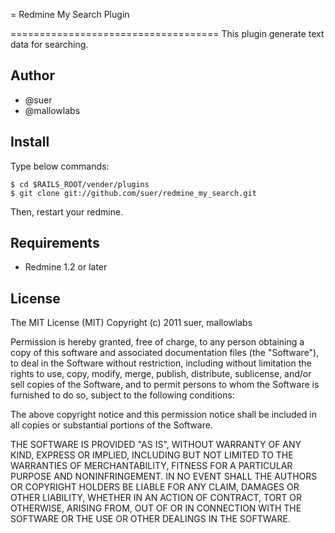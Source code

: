 = Redmine My Search Plugin

====================================
This plugin generate text data for searching.

Author
------------------------------
* @suer
* @mallowlabs

Install
------------------------------
Type below commands:

    $ cd $RAILS_ROOT/vender/plugins
    $ git clone git://github.com/suer/redmine_my_search.git

Then, restart your redmine.

Requirements
------------------------------
* Redmine 1.2 or later

License
------------------------------
The MIT License (MIT)
Copyright (c) 2011 suer, mallowlabs

Permission is hereby granted, free of charge, to any person obtaining a copy of this software and associated documentation files (the "Software"), to deal in the Software without restriction, including without limitation the rights to use, copy, modify, merge, publish, distribute, sublicense, and/or sell copies of the Software, and to permit persons to whom the Software is furnished to do so, subject to the following conditions:

The above copyright notice and this permission notice shall be included in all copies or substantial portions of the Software.

THE SOFTWARE IS PROVIDED "AS IS", WITHOUT WARRANTY OF ANY KIND, EXPRESS OR IMPLIED, INCLUDING BUT NOT LIMITED TO THE WARRANTIES OF MERCHANTABILITY, FITNESS FOR A PARTICULAR PURPOSE AND NONINFRINGEMENT. IN NO EVENT SHALL THE AUTHORS OR COPYRIGHT HOLDERS BE LIABLE FOR ANY CLAIM, DAMAGES OR OTHER LIABILITY, WHETHER IN AN ACTION OF CONTRACT, TORT OR OTHERWISE, ARISING FROM, OUT OF OR IN CONNECTION WITH THE SOFTWARE OR THE USE OR OTHER DEALINGS IN THE SOFTWARE.

